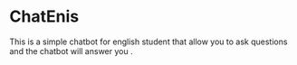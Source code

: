 # ChatEnis
This is a simple chatbot for english student that allow you to ask questions and the chatbot will answer you .
